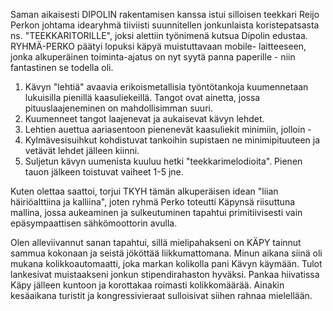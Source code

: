 	
Saman aikaisesti DIPOLIN rakentamisen kanssa istui silloisen teekkari Reijo Perkon johtama 
idearyhmä tiiviisti suunnitellen jonkunlaista koristepatsasta ns. "TEEKKARITORILLE", joksi alettiin 
työnimenä kutsua Dipolin edustaa. RYHMÄ-PERKO päätyi lopuksi käpyä muistuttavaan mobile- 
laitteeseen, jonka alkuperäinen toiminta-ajatus on nyt syytä panna paperille - niin fantastinen se todella 
oli.	

1. Kävyn "lehtiä" avaavia erikoismetallisia työntötankoja kuumennetaan lukuisilla pienillä 
kaasuliekeillä. Tangot ovat ainetta, jossa pituuslaajeneminen on mahdollisimman suuri.
2. Kuumenneet tangot laajenevat ja aukaisevat kävyn lehdet.
3. Lehtien auettua aariasentoon pienenevät kaasuliekit minimiin, jolloin -
4. Kylmävesisuihkut kohdistuvat tankoihin supistaen ne minimipituuteen ja vetävät lehdet jälleen 
kiinni.
5. Suljetun kävyn uumenista kuuluu hetki "teekkarimelodioita". Pienen tauon jälkeen toistuvat vaiheet 
1-5 jne.

Kuten olettaa saattoi, torjui TKYH tämän alkuperäisen idean "liian häiriöalttiina ja kalliina", joten 
ryhmä Perko toteutti Käpynsä riisuttuna mallina, jossa aukeaminen ja sulkeutuminen tapahtui 
primitiivisesti vain epäsympaattisen sähkömoottorin avulla.

Olen alleviivannut sanan tapahtui, sillä mielipahakseni on KÄPY tainnut sammua kokonaan ja seistä 
jököttää liikkumattomana. Minun aikana siinä oli mukana kolikkoautomaatti, joka markan kolikolla 
pani Kävyn käymään. Tulot lankesivat muistaakseni jonkun stipendirahaston hyväksi. Pankaa 
hiivatissa Käpy jälleen kuntoon ja korottakaa roimasti kolikkomäärää. Ainakin kesäaikana turistit ja 
kongressivieraat sulloisivat siihen rahnaa mielellään.